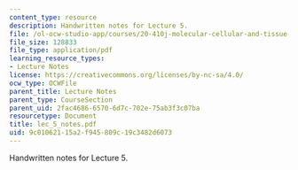 ```yaml
---
content_type: resource
description: Handwritten notes for Lecture 5.
file: /ol-ocw-studio-app/courses/20-410j-molecular-cellular-and-tissue-biomechanics-be-410j-spring-2003/9c01062115a2f945809c19c3482d6073_lec_5_notes.pdf
file_size: 128833
file_type: application/pdf
learning_resource_types:
- Lecture Notes
license: https://creativecommons.org/licenses/by-nc-sa/4.0/
ocw_type: OCWFile
parent_title: Lecture Notes
parent_type: CourseSection
parent_uid: 2fac4686-6570-6d7c-702e-75ab3f3c07ba
resourcetype: Document
title: lec_5_notes.pdf
uid: 9c010621-15a2-f945-809c-19c3482d6073
---
```

Handwritten notes for Lecture 5.